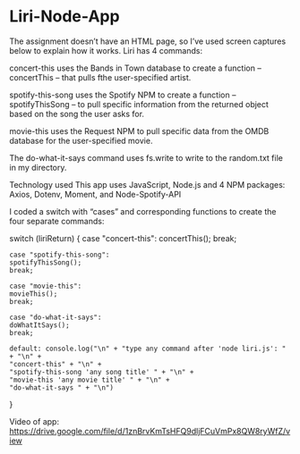 # Liri-Node-App

The assignment doesn’t have an HTML page, so I’ve used screen captures below to explain how it works. Liri has 4 commands:

concert-this uses the Bands in Town database to create a function – concertThis – that pulls fthe user-specified artist.

spotify-this-song uses the Spotify NPM to create a function – spotifyThisSong – to pull specific information from the returned object based on the song the user asks for.

movie-this uses the Request NPM to pull specific data from the OMDB database for the user-specified movie.

The do-what-it-says command uses fs.write to write to the random.txt file in my directory.

Technology used This app uses JavaScript, Node.js and 4 NPM packages: Axios, Dotenv, Moment, and Node-Spotify-API


I coded a switch with “cases” and corresponding functions to create the four separate commands:

switch (liriReturn) {
    case "concert-this":
    concertThis();
    break;

    case "spotify-this-song":
    spotifyThisSong();
    break;

    case "movie-this":
    movieThis();
    break;

    case "do-what-it-says":
    doWhatItSays();
    break;

    default: console.log("\n" + "type any command after 'node liri.js': " + "\n" +
    "concert-this" + "\n" +
    "spotify-this-song 'any song title' " + "\n" +
    "movie-this 'any movie title' " + "\n" +
    "do-what-it-says " + "\n")

}

Video of app:
https://drive.google.com/file/d/1znBrvKmTsHFQ9dljFCuVmPx8QW8ryWfZ/view